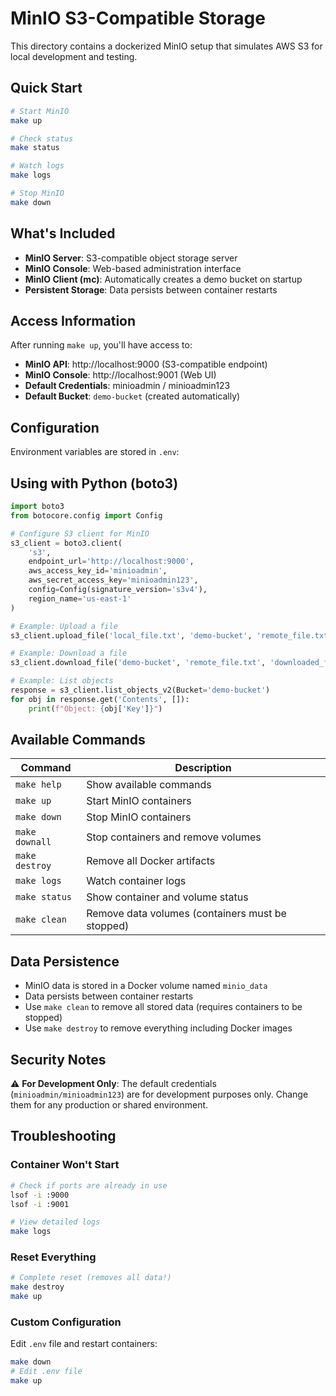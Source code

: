 # MinIO S3-Compatible Storage

This directory contains a dockerized MinIO setup that simulates AWS S3 for local development and testing.

## Quick Start

```bash
# Start MinIO
make up

# Check status
make status

# Watch logs
make logs

# Stop MinIO
make down
```

## What's Included

- **MinIO Server**: S3-compatible object storage server
- **MinIO Console**: Web-based administration interface
- **MinIO Client (mc)**: Automatically creates a demo bucket on startup
- **Persistent Storage**: Data persists between container restarts

## Access Information

After running `make up`, you'll have access to:

- **MinIO API**: http://localhost:9000 (S3-compatible endpoint)
- **MinIO Console**: http://localhost:9001 (Web UI)
- **Default Credentials**: minioadmin / minioadmin123
- **Default Bucket**: `demo-bucket` (created automatically)

## Configuration

Environment variables are stored in `.env`:

## Using with Python (boto3)

```python
import boto3
from botocore.config import Config

# Configure S3 client for MinIO
s3_client = boto3.client(
    's3',
    endpoint_url='http://localhost:9000',
    aws_access_key_id='minioadmin',
    aws_secret_access_key='minioadmin123',
    config=Config(signature_version='s3v4'),
    region_name='us-east-1'
)

# Example: Upload a file
s3_client.upload_file('local_file.txt', 'demo-bucket', 'remote_file.txt')

# Example: Download a file
s3_client.download_file('demo-bucket', 'remote_file.txt', 'downloaded_file.txt')

# Example: List objects
response = s3_client.list_objects_v2(Bucket='demo-bucket')
for obj in response.get('Contents', []):
    print(f"Object: {obj['Key']}")
```

## Available Commands

| Command        | Description                                      |
| -------------- | ------------------------------------------------ |
| `make help`    | Show available commands                          |
| `make up`      | Start MinIO containers                           |
| `make down`    | Stop MinIO containers                            |
| `make downall` | Stop containers and remove volumes               |
| `make destroy` | Remove all Docker artifacts                      |
| `make logs`    | Watch container logs                             |
| `make status`  | Show container and volume status                 |
| `make clean`   | Remove data volumes (containers must be stopped) |

## Data Persistence

- MinIO data is stored in a Docker volume named `minio_data`
- Data persists between container restarts
- Use `make clean` to remove all stored data (requires containers to be stopped)
- Use `make destroy` to remove everything including Docker images

## Security Notes

⚠️ **For Development Only**: The default credentials (`minioadmin/minioadmin123`) are for development purposes only. Change them for any production or shared environment.

## Troubleshooting

### Container Won't Start

```bash
# Check if ports are already in use
lsof -i :9000
lsof -i :9001

# View detailed logs
make logs
```

### Reset Everything

```bash
# Complete reset (removes all data!)
make destroy
make up
```

### Custom Configuration

Edit `.env` file and restart containers:

```bash
make down
# Edit .env file
make up
```
